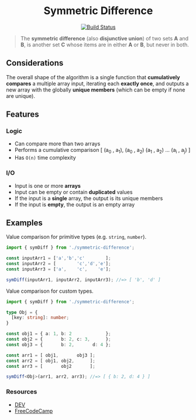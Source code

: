 <h1 align="center">Symmetric Difference</h1>

<p align="center">
  <a href="https://github.com/davelsan/typescript-algorithms/actions?query=workflow%3Asymmetric-difference">
    <img alt="Build Status" src="https://github.com/davelsan/typescript-algorithms/workflows/symmetric-difference/badge.svg"/>
  </a>
</p>

> The __symmetric difference__ (also __disjunctive union__) of two sets __A__ and __B__, is another set __C__ whose items are in either __A__ or __B__, but never in both.

## Considerations

The overall shape of the algorithm is a single function that __cumulatively compares__ a multiple array input, iterating each __exactly once__, and outputs a new array with the globally __unique members__ (which can be empty if none are unique).

## Features

### Logic

- Can compare more than two arrays
- Performs a cumulative comparison [ (a<sub>0</sub> , a<sub>1</sub>), (a<sub>0</sub> , a<sub>2</sub>) (a<sub>1</sub> , a<sub>2</sub>) ... (a<sub>i</sub> , a<sub>j</sub>) ]
- Has `O(n)` time complexity

### I/O

- Input is one or more __arrays__
- Input can be empty or contain __duplicated__ values
- If the input is a __single__ array, the output is its unique members
- If the input is __empty__, the output is an empty array

## Examples

Value comparison for primitive types (e.g. `string`, `number`).

```ts
import { symDiff } from './symmetric-difference';

const inputArr1 = ['a','b','c'        ];
const inputArr2 = [        'c','d','e'];
const inputArr3 = ['a',    'c',    'e'];

symDiff(inputArr1, inputArr2, inputArr3); //=> [ 'b', 'd' ]
```

Value comparison for custom types.

```ts
import { symDiff } from './symmetric-difference';

type Obj = {
  [key: string]: number;
}

const obj1 = { a: 1, b: 2             };
const obj2 = {       b: 2, c: 3,      };
const obj3 = {       b: 2,       d: 4 };

const arr1 = [ obj1,       obj3 ];
const arr2 = [ obj1, obj2,      ];
const arr3 = [       obj2       ];

symDiff<Obj>(arr1, arr2, arr3); //=> [ { b: 2, d: 4 } ]
```

### Resources

- [DEV](https://dev.to/nas5w/exploring-the-symmetric-difference-interview-question-3bg5)
- [FreeCodeCamp](https://github.com/ashish9342/FreeCodeCamp/wiki/Algorithm-Symmetric-Difference)